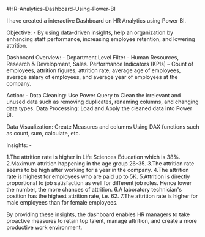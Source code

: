 #HR-Analytics-Dashboard-Using-Power-BI

I have created a interactive Dashboard on HR Analytics using Power BI.

Objective: - By using data-driven insights, help an organization by enhancing staff performance, increasing employee retention, 
and lowering attrition.

Dashboard Overview: - Department Level Filter - Human Resources, Research & Development, Sales. 
Performance Indicators (KPIs) – Count of employees, attrition figures, attrition rate, average age of employees,
average salary of employees, and average year of employees at the company.

Action: -
Data Cleaning: Use Power Query to Clean the irrelevant and unused data such as removing duplicates, renaming columns,
and changing data types. Data Processing: Load and Apply the cleaned data into Power BI. 

Data Visualization: Create Measures and columns Using DAX functions such as count, sum, calculate, etc.


Insights: -

1.The attrition rate is higher in Life Sciences Education which is 38%.
2.Maximum attrition happening in the age group 26-35.
3.The attrition rate seems to be high after working for a year in the company.
4.The attrition rate is highest for employees who are paid up to 5K.
5.Attrition is directly proportional to job satisfaction as well for different job roles. Hence lower the number, the more chances of attrition.
6.A laboratory technician's position has the highest attrition rate, i.e. 62.
7.The attrition rate is higher for male employees than for female employees.

By providing these insights, the dashboard enables HR managers to take proactive measures to retain top talent, manage attrition, and create a more productive work environment.
